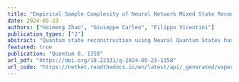 ```yaml
---
title: "Empirical Sample Complexity of Neural Network Mixed State Reconstruction"
date: 2024-05-23
authors: ["Haimeng Zhao", "Giuseppe Carleo", "Filippo Vicentini"]
publication_types: ["2"]
abstract: "Quantum state reconstruction using Neural Quantum States has been proposed as a viable tool to reduce quantum shot complexity in practical applications, and its advantage over competing techniques has been shown in numerical experiments focusing mainly on the noiseless case. In this work, we numerically investigate the performance of different quantum state reconstruction techniques for mixed states: the finite-temperature Ising model. We show how to systematically reduce the quantum resource requirement of the algorithms by applying variance reduction techniques. Then, we compare the two leading neural quantum state encodings of the state, namely, the Neural Density Operator and the positive operator-valued measurement representation, and illustrate their different performance as the mixedness of the target state varies. We find that certain encodings are more efficient in different regimes of mixedness and point out the need for designing more efficient encodings in terms of both classical and quantum resources."
featured: true
publication: "Quantum 8, 1358"
url_pdf: "https://doi.org/10.22331/q-2024-05-23-1358"
url_code: "https://netket.readthedocs.io/en/latest/api/_generated/experimental/qsr/netket.experimental.QSR.html"
---
```


